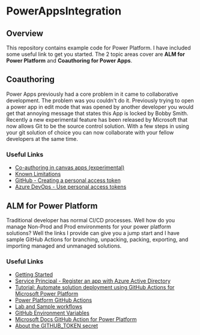 # PowerAppsIntegration

## Overview

This repository contains example code for Power Platform. I have included some useful link to get you started. The 2 topic areas cover are **ALM for Power Platform** and **Coauthoring for Power Apps**.
## Coauthoring

Power Apps previously had a core problem in it came to collaborative development\. The problem was you couldn't do it\. Previously trying to open a power app in edit mode that was opened by another developer you would get that annoying message that states this App is locked by Bobby Smith\. Recently a new experimental feature has been released by Microsoft that now allows Git to be the source control solution. With a few steps in using your git solution of choice you can now collaborate with your fellow developers at the same time.  

### Useful Links

- [Co-authoring in canvas apps (experimental)](https://docs.microsoft.com/en-us/power-apps/maker/canvas-apps/git-version-control)
- [Known Limitations](https://docs.microsoft.com/en-us/power-apps/maker/canvas-apps/git-version-control#known-limitations)
- [GitHub - Creating a personal access token](https://docs.github.com/authentication/keeping-your-account-and-data-secure/creating-a-personal-access-token)
- [Azure DevOps - Use personal access tokens](https://docs.microsoft.com/en-us/azure/devops/organizations/accounts/use-personal-access-tokens-to-authenticate)

## ALM for Power Platform

Traditional developer has normal CI/CD processes. Well how do you manage Non-Prod and Prod environments for your power platform solutions? Well the links I provide can give you a jump start and I have sample GitHub Actions for branching, unpacking, packing, exporting, and importing managed and unmanaged solutions. 

### Useful Links

- [Getting Started](https://docs.microsoft.com/en-us/power-platform/alm/tutorials/github-actions-start)
- [Service Principal - Register an app with Azure Active Directory](https://docs.microsoft.com/en-us/power-apps/developer/data-platform/walkthrough-register-app-azure-active-directory)
- [Tutorial: Automate solution deployment using GitHub Actions for Microsoft Power Platform](https://docs.microsoft.com/en-us/power-platform/alm/tutorials/github-actions-deploy)
- [Power Platform GitHub Actions](https://github.com/microsoft/powerplatform-actions)
- [Lab and Sample workflows](https://github.com/ChrisMcKee1/powerplatform-actions-lab#power-platform-actions-lab)
- [GitHub Environment Variables](https://docs.github.com/en/actions/learn-github-actions/environment-variables)
- [Microsoft Docs GitHub Action for Power Platform](https://docs.microsoft.com/en-us/power-platform/alm/devops-github-actions)
- [About the GITHUB_TOKEN secret](https://docs.github.com/en/actions/security-guides/automatic-token-authentication)